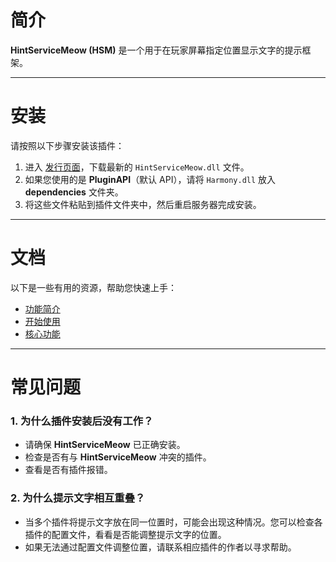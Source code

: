 # 简介
**HintServiceMeow (HSM)** 是一个用于在玩家屏幕指定位置显示文字的提示框架。

---

# 安装

请按照以下步骤安装该插件：

1. 进入 [发行页面](#)，下载最新的 `HintServiceMeow.dll` 文件。
2. 如果您使用的是 **PluginAPI**（默认 API），请将 `Harmony.dll` 放入 **dependencies** 文件夹。
3. 将这些文件粘贴到插件文件夹中，然后重启服务器完成安装。

---

# 文档

以下是一些有用的资源，帮助您快速上手：

- [功能简介](Features.md)
- [开始使用](GettingStarted.md)
- [核心功能](CoreFeatures.md)

---

# 常见问题

### 1. 为什么插件安装后没有工作？
- 请确保 **HintServiceMeow** 已正确安装。
- 检查是否有与 **HintServiceMeow** 冲突的插件。
- 查看是否有插件报错。

### 2. 为什么提示文字相互重叠？
- 当多个插件将提示文字放在同一位置时，可能会出现这种情况。您可以检查各插件的配置文件，看看是否能调整提示文字的位置。
- 如果无法通过配置文件调整位置，请联系相应插件的作者以寻求帮助。
